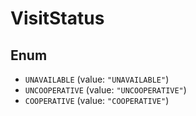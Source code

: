 # VisitStatus

## Enum

- `UNAVAILABLE` (value: `"UNAVAILABLE"`)
- `UNCOOPERATIVE` (value: `"UNCOOPERATIVE"`)
- `COOPERATIVE` (value: `"COOPERATIVE"`)
